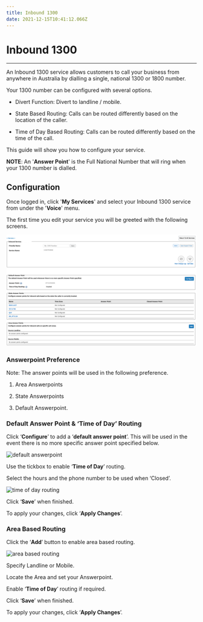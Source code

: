 ```yaml
---
title: Inbound 1300
date: 2021-12-15T10:41:12.066Z
---
```

# **Inbound 1300**

- - -
An Inbound 1300 service allows customers to call your business from anywhere in Australia by dialling a single, national 1300 or 1800 number.

Your 1300 number can be configured with several options.

-	Divert Function: Divert to landline / mobile.

-	State Based Routing: Calls can be routed differently based on the location of the caller.

-	Time of Day Based Routing: Calls can be routed differently based on the time of the call.

This guide will show you how to configure your service.

**NOTE**: An '**Answer Point**' is the Full National Number that will ring when your 1300 number is dialled.

## Configuration

Once logged in, click '**My Services**' and select your Inbound 1300 service from under the '**Voice**' menu.

The first time you edit your service you will be greeted with the following screens.

<img src="../../images/ignition_1300configure.png" alt="ember_1300configure" title="ember_1300configure"/>

### Answerpoint Preference
Note: The answer points will be used in the following preference.

1.	Area Answerpoints

2.	State Answerpoints

3.	Default Answerpoint.


### Default Answer Point & ‘**Time of Day**’ Routing

Click ‘**Configure**’ to add a ‘**default answer point**’. This will be used in the event there is no more specific answer point specified below.


<img src="../../images/ember_1300_defaultAP.png" alt="default answerpoint" title="default answerpoint"/>

Use the tickbox to enable ‘**Time of Day**’ routing.

Select the hours and the phone number to be used when ‘Closed’.


<img src="../../images/ember_1300_timeofdayrouting.png" alt="time of day routing" title="time of day routing"/>

Click ‘**Save**’ when finished.

To apply your changes, click ‘**Apply Changes**’.

### Area Based Routing

Click the ‘**Add**’ button to enable area based routing.

<img src="../../images/ember_1300_areabaserouting.png" alt="area based routing" title="area based routing"/>


Specify Landline or Mobile.

Locate the Area and set your Answerpoint.

Enable ‘**Time of Day**’ routing if required.

Click ‘**Save**’ when finished.

To apply your changes, click ‘**Apply Changes**’.
















